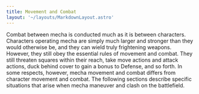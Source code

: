 ```yaml
---
title: Movement and Combat
layout: '~/layouts/MarkdownLayout.astro'
---
```

Combat between mecha is conducted much as it is between characters. Characters
operating mecha are simply much larger and stronger than they would otherwise
be, and they can wield truly frightening weapons. However, they still obey the
essential rules of movement and combat. They still threaten squares within
their reach, take move actions and attack actions, duck behind cover to gain a
bonus to Defense, and so forth. In some respects, however, mecha movement and
combat differs from character movement and combat. The following sections
describe specific situations that arise when mecha maneuver and clash on the
battlefield.

